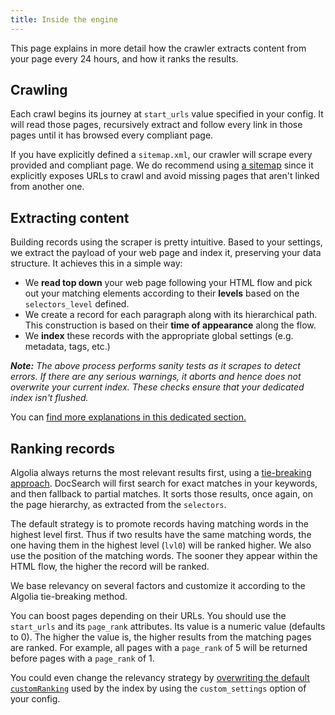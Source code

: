 ```yaml
---
title: Inside the engine
---
```


This page explains in more detail how the crawler extracts content from your
page every 24 hours, and how it ranks the results.

## Crawling

Each crawl begins its journey at `start_urls` value specified in your config. It
will read those pages, recursively extract and follow every link in those pages
until it has browsed every compliant page.

If you have explicitly defined a `sitemap.xml`, our crawler will scrape every
provided and compliant page. We do recommend using [a sitemap][1] since it
explicitly exposes URLs to crawl and avoid missing pages that aren't linked from
another one.

## Extracting content

Building records using the scraper is pretty intuitive. Based to your settings,
we extract the payload of your web page and index it, preserving your data
structure. It achieves this in a simple way:

- We **read top down** your web page following your HTML flow and pick out your
  matching elements according to their **levels** based on the `selectors_level`
  defined.
- We create a record for each paragraph along with its hierarchical path. This
  construction is based on their **time of appearance** along the flow.
- We **index** these records with the appropriate global settings (e.g.
  metadata, tags, etc.)

_**Note:** The above process performs sanity tests as it scrapes to detect
errors. If there are any serious warnings, it aborts and hence does not
overwrite your current index. These checks ensure that your dedicated index
isn't flushed._

You can [find more explanations in this dedicated section.][2]

## Ranking records

Algolia always returns the most relevant results first, using a [tie-breaking
approach][3]. DocSearch will first search for exact matches in your keywords,
and then fallback to partial matches. It sorts those results, once again, on the
page hierarchy, as extracted from the `selectors`.

The default strategy is to promote records having matching words in the highest
level first. Thus if two results have the same matching words, the one having
them in the highest level (`lvl0`) will be ranked higher. We also use the
position of the matching words. The sooner they appear within the HTML flow, the
higher the record will be ranked.

We base relevancy on several factors and customize it according to the Algolia
tie-breaking method.

You can boost pages depending on their URLs. You should use the `start_urls` and
its `page_rank` attributes. Its value is a numeric value (defaults to 0). The
higher the value is, the higher results from the matching pages are ranked. For
example, all pages with a `page_rank` of 5 will be returned before pages with a
`page_rank` of 1.

You could even change the relevancy strategy by [overwriting the default
`customRanking`][4] used by the index by using the `custom_settings` option of
your config.

[1]: https://www.sitemaps.org/
[2]: how-do-we-build-an-index.mdx
[3]:
  https://www.algolia.com/doc/guides/ranking/ranking-formula/#tie-breaking-approach
[4]: https://www.algolia.com/doc/guides/ranking/custom-ranking/
